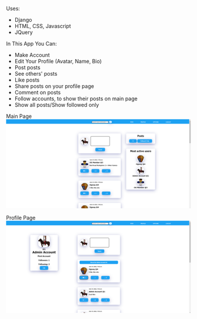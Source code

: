 Uses:
 - Django
 - HTML, CSS, Javascript
 - JQuery
 
 In This App You Can:
  - Make Account
  - Edit Your Profile (Avatar, Name, Bio)
  - Post posts
  - See others' posts
  - Like posts
  - Share posts on your profile page
  - Comment on posts
  - Follow accounts, to show their posts on main page
  - Show all posts/Show followed only
 
 Main Page
![alt text](https://github.com/KrzysztofCzapla/SocialMediaClone/blob/main/1.png)

Profile Page
![alt text](https://github.com/KrzysztofCzapla/SocialMediaClone/blob/main/2.png)
